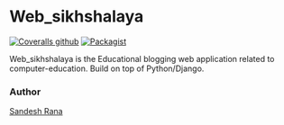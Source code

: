 # Web_sikhshalaya

[![Coveralls github](https://img.shields.io/coveralls/github/jekyll/jekyll.svg?style=plastic)]()
[![Packagist](https://img.shields.io/packagist/l/doctrine/orm.svg?style=plastic)]()

Web_sikhshalaya is the Educational blogging web application related to computer-education. Build on top of Python/Django.

### Author
[Sandesh Rana](https://vimm0.github.io/)
